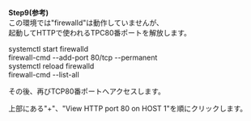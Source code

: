 **Step9(参考)**  
この環境では"firewalld"は動作していませんが、  
起動してHTTPで使われるTPC80番ポートを解放します。  

systemctl start firewalld  
firewall-cmd --add-port 80/tcp --permanent  
systemctl reload firewalld  
firewall-cmd --list-all  


その後、再びTCP80番ポートへアクセスします。  

上部にある"+"、"View HTTP port 80 on HOST 1"を順にクリックします。
